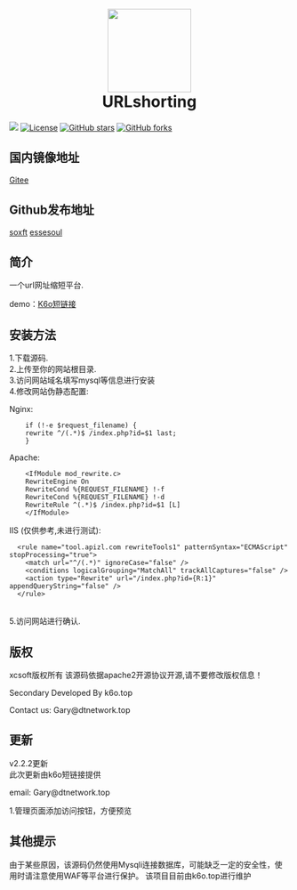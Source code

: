 <h1 align="center">
  <br>
  <a href="https://k6o.top/" alt="logo" ><img src="https://github.com/essesoul/img/blob/main/URLshorting/urlshorting.png?raw=true" width="150"/></a>
  <br>
  URLshorting
  <br>
</h1>

[![](https://data.jsdelivr.com/v1/package/gh/soxft/Urlshorting/badge)](https://www.jsdelivr.com/package/gh/soxft/Urlshorting)
<a href="http://www.apache.org/licenses/LICENSE-2.0.html"> 
<img src="https://img.shields.io/github/license/soxft/URLshorting.svg" alt="License"></a>
<a href="https://github.com/soxft/URLshorting/stargazers"> 
<img src="https://img.shields.io/github/stars/soxft/URLshorting.svg" alt="GitHub stars"></a>
<a href="https://github.com/soxft/URLshorting/network/members"> 
<img src="https://img.shields.io/github/forks/soxft/URLshorting.svg" alt="GitHub forks"></a> 

## 国内镜像地址
[Gitee](https://gitee.com/dtnetwork/UrlShorting)

## Github发布地址
[soxft](https://github.com/soxft/UrlShorting)
[essesoul](https://github.com/essesoul/UrlShorting)

## 简介

一个url网址缩短平台.

demo：[K6o短链接](https://www.k6o.top/)

## 安装方法
1.下载源码.<br/>
2.上传至你的网站根目录.<br/>
3.访问网站域名填写mysql等信息进行安装<br/>
4.修改网站伪静态配置:<br/>

Nginx:  
```
    if (!-e $request_filename) {
    rewrite ^/(.*)$ /index.php?id=$1 last;
    }
```

Apache:
```
    <IfModule mod_rewrite.c>
    RewriteEngine On
    RewriteCond %{REQUEST_FILENAME} !-f
    RewriteCond %{REQUEST_FILENAME} !-d
    RewriteRule ^(.*)$ /index.php?id=$1 [L]
    </IfModule>
```

IIS (仅供参考,未进行测试):
```
  <rule name="tool.apizl.com rewriteTools1" patternSyntax="ECMAScript" stopProcessing="true">
    <match url="^/(.*)" ignoreCase="false" />
    <conditions logicalGrouping="MatchAll" trackAllCaptures="false" />
    <action type="Rewrite" url="/index.php?id={R:1}" appendQueryString="false" />
  </rule>
```


<br/>5.访问网站进行确认.

## 版权
xcsoft版权所有 该源码依据apache2开源协议开源,请不要修改版权信息！
  <p>Secondary Developed By k6o.top</p>
  <p>Contact us: Gary@dtnetwork.top</p>

## 更新
v2.2.2更新
<br/>此次更新由k6o短链接提供
  <p>email: Gary@dtnetwork.top</p>
  <p>1.管理页面添加访问按钮，方便预览</p>



## 其他提示
  由于某些原因，该源码仍然使用Mysqli连接数据库，可能缺乏一定的安全性，使用时请注意使用WAF等平台进行保护。
  该项目目前由k6o.top进行维护
